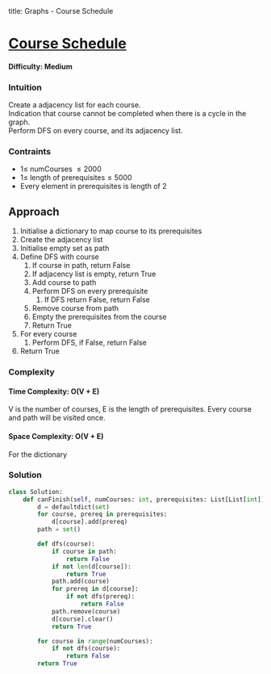 <frontmatter>
  title: Graphs - Course Schedule
</frontmatter>

# [Course Schedule](https://leetcode.com/problems/course-schedule/)
#### Difficulty: Medium

### Intuition
Create a adjacency list for each course. <br>
Indication that course cannot be completed when there is a cycle in the graph. <br>
Perform DFS on every course, and its adjacency list.

### Contraints
- $1\leqslant$ numCourses $\leqslant 2000$
- $1\leqslant$ length of prerequisites$\leqslant 5000$
- Every element in prerequisites is length of 2 

## Approach
1. Initialise a dictionary to map course to its prerequisites
2. Create the adjacency list 
3. Initialise empty set as path
4. Define DFS with course
    1. If course in path, return False
    2. If adjacency list is empty, return True
    3. Add course to path
    4. Perform DFS on every prerequisite
        1. If DFS return False, return False
    5. Remove course from path
    6. Empty the prerequisites from the course
    7. Return True
4. For every course
    1. Perform DFS, if False, return False
5. Return True

### Complexity
#### Time Complexity: O(V + E)
V is the number of courses, E is the length of prerequisites. 
Every course and path will be visited once.
#### Space Complexity: O(V + E)
For the dictionary
### Solution
<panel header="Don't cheat yourself" type="dark">

```python
class Solution:
    def canFinish(self, numCourses: int, prerequisites: List[List[int]]) -> bool:
        d = defaultdict(set)
        for course, prereq in prerequisites:
            d[course].add(prereq)
        path = set()

        def dfs(course):
            if course in path:
                return False
            if not len(d[course]):
                return True
            path.add(course)
            for prereq in d[course]:
                if not dfs(prereq):
                    return False
            path.remove(course)
            d[course].clear()
            return True

        for course in range(numCourses):
            if not dfs(course):
                return False
        return True
```
</panel>

